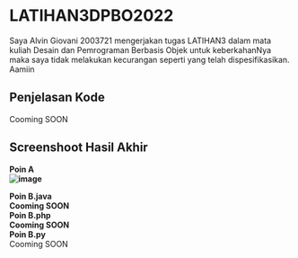 # LATIHAN3DPBO2022
Saya Alvin Giovani 2003721 mengerjakan tugas LATIHAN3 dalam mata kuliah Desain dan Pemrograman Berbasis Objek untuk keberkahanNya maka saya tidak melakukan kecurangan seperti yang telah dispesifikasikan. Aamiin<br>

## Penjelasan Kode
Cooming SOON<br>
  
## Screenshoot Hasil Akhir
  <b>Poin A  <br>
![image](https://user-images.githubusercontent.com/99602640/155642647-38de4af8-7575-4a1e-a2e6-e0bf32d66f55.png)

  Poin B.java  <br>
  Cooming SOON<br>
  Poin B.php  <br>
  Cooming SOON<br>
  Poin B.py </b><br>
  Cooming SOON<br>

<br>
